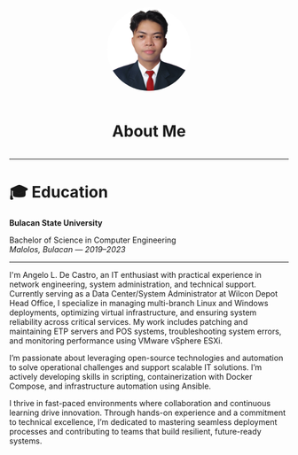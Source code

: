 
<div 
    style="display: flex; flex-direction: column; align-items: center; margin-top: 2rem;">
    <img src="Resources/my profile.png" alt="Image 1" style="border-radius: 50%; width: 30%; max-width: 250px; height: auto;" />
    <br>
    <h1>About Me</h1>
</div>

---

# 🎓 Education
**Bulacan State University**

Bachelor of Science in Computer Engineering  
*Malolos, Bulacan — 2019–2023*



---

I'm Angelo L. De Castro, an IT enthusiast with practical experience in network engineering, system administration, and technical support.
Currently serving as a Data Center/System Administrator at Wilcon Depot Head Office, I specialize in managing multi-branch Linux and Windows deployments, optimizing virtual infrastructure, and ensuring system reliability across critical services. My work includes patching and maintaining ETP servers and POS systems, troubleshooting system errors, and monitoring performance using VMware vSphere ESXi.

I’m passionate about leveraging open-source technologies and automation to solve operational challenges and support scalable IT solutions. I’m actively developing skills in scripting, containerization with Docker Compose, and infrastructure automation using Ansible.

I thrive in fast-paced environments where collaboration and continuous learning drive innovation. Through hands-on experience and a commitment to technical excellence, I’m dedicated to mastering seamless deployment processes and contributing to teams that build resilient, future-ready systems.

